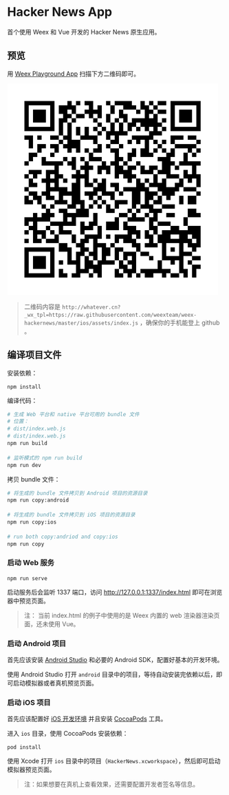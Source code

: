 # Hacker News App

首个使用 Weex 和 Vue 开发的 Hacker News 原生应用。

## 预览

用 [Weex Playground App](https://weex.apache.org/playground.html) 扫描下方二维码即可。

![QR Code](./qrcode.jpg)

> 二维码内容是 `http://whatever.cn?_wx_tpl=https://raw.githubusercontent.com/weexteam/weex-hackernews/master/ios/assets/index.js` ，确保你的手机能登上 github 。

## 编译项目文件

安装依赖：

```
npm install
```

编译代码：

```bash
# 生成 Web 平台和 native 平台可用的 bundle 文件
# 位置：
# dist/index.web.js
# dist/index.web.js
npm run build

# 监听模式的 npm run build
npm run dev
```

拷贝 bundle 文件：

```bash
# 将生成的 bundle 文件拷贝到 Android 项目的资源目录
npm run copy:android

# 将生成的 bundle 文件拷贝到 iOS 项目的资源目录
npm run copy:ios

# run both copy:andriod and copy:ios
npm run copy
```

### 启动 Web 服务

```
npm run serve
```

启动服务后会监听 1337 端口，访问 http://127.0.0.1:1337/index.html 即可在浏览器中预览页面。

 > 注： 当前 index.html 的例子中使用的是 Weex 内置的 web 渲染器渲染页面，还未使用 Vue。

### 启动 Android 项目

首先应该安装 [Android Studio](https://developer.android.com/studio/index.html) 和必要的 Android SDK，配置好基本的开发环境。

使用 Android Studio 打开 `android` 目录中的项目，等待自动安装完依赖以后，即可启动模拟器或者真机预览页面。

### 启动 iOS 项目

首先应该配置好 [iOS 开发环境](https://developer.apple.com/library/content/documentation/IDEs/Conceptual/AppStoreDistributionTutorial/Setup/Setup.html) 并且安装 [CocoaPods](https://guides.cocoapods.org/using/getting-started.html) 工具。

进入 `ios` 目录，使用 CocoaPods 安装依赖：

```
pod install
```

使用 Xcode 打开 `ios` 目录中的项目（`HackerNews.xcworkspace`），然后即可启动模拟器预览页面。

 > 注：如果想要在真机上查看效果，还需要配置开发者签名等信息。
